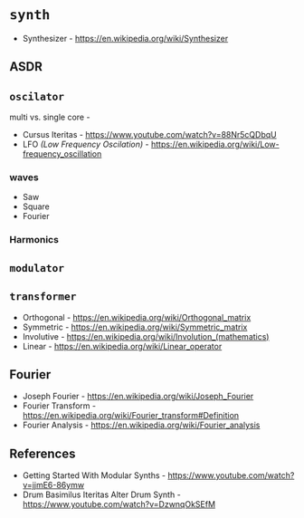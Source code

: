 # `synth`

  - Synthesizer - https://en.wikipedia.org/wiki/Synthesizer

## ASDR


## `oscilator`

  multi vs. single core - 
  - Cursus Iteritas - https://www.youtube.com/watch?v=88Nr5cQDbqU
  - LFO _(Low Frequency Oscilation)_ - https://en.wikipedia.org/wiki/Low-frequency_oscillation

### waves

  - Saw
  - Square
  - Fourier


### Harmonics


## `modulator`


## `transformer`

  - Orthogonal - https://en.wikipedia.org/wiki/Orthogonal_matrix
  - Symmetric - https://en.wikipedia.org/wiki/Symmetric_matrix
  - Involutive - https://en.wikipedia.org/wiki/Involution_(mathematics)
  - Linear - https://en.wikipedia.org/wiki/Linear_operator


## Fourier

  - Joseph Fourier - https://en.wikipedia.org/wiki/Joseph_Fourier
  - Fourier Transform - https://en.wikipedia.org/wiki/Fourier_transform#Definition
  - Fourier Analysis - https://en.wikipedia.org/wiki/Fourier_analysis


## References

  - Getting Started With Modular Synths - https://www.youtube.com/watch?v=jjmE6-86ymw
  - Drum Basimilus Iteritas Alter Drum Synth - https://www.youtube.com/watch?v=DzwnqOkSEfM
